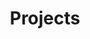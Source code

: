 ---
layout: page
title: Projects
nav: true
nav_order: 2
dropdown: true
children:
    - title: publications
      permalink: /publications/
    - title: divider
    - title: projects
      permalink: /projects/
---